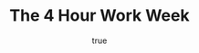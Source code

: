 ---
title: "The 4 Hour Work Week"
bookCover: "/assets/book-covers/the-4-hour-work-week.jpg"
slug: "the-4-hour-work-week"
bookAuthor: "Tim Ferris"
rating: 10
done: false
amazonLink: ""
author:
  name: Rico Trebeljahr
  picture: "/assets/blog/profile.jpeg"
---